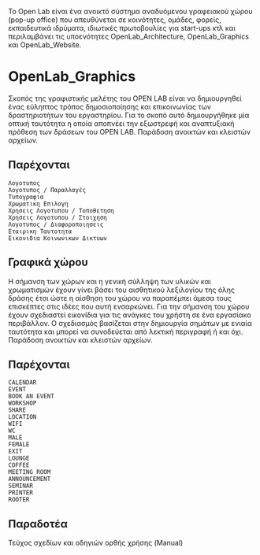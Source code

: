 Το Open Lab είναι ένα ανοικτό σύστημα αναδυόμενου γραφειακού χώρου (pop-up office) που απευθύνεται σε κοινότητες, ομάδες, φορείς, εκπαιδευτικά ιδρύματα, ιδιωτικές πρωτοβουλίες για start-ups κτλ και περιλαμβάνει τις υποενότητες OpenLab_Architecture, OpenLab_Graphics και OpenLab_Website. 

# OpenLab_Graphics

Σκοπός της γραφιστικής μελέτης του OPEN LAB είναι να δημιουργηθεί ένας εύληπτος τρόπος δημοσιοποίησης και επικοινωνίας των δραστηριοτήτων του εργαστηρίου. Για το σκοπό αυτό δημιουργήθηκε μία οπτική ταυτότητα η οποία αποπνέει την εξωστρεφή και αναπτυξιακή πρόθεση των δράσεων του OPEN LAB. Παράδοση ανοικτών και κλειστών αρχείων.

## Παρέχονται ##

    Λογοτυπος
    Λογοτυπος / Παραλλαγές
    Τυπογραφια
    Χρωματικη Επιλογη
    Χρησεις Λογοτυπου / Τοποθετηση
    Χρησεις Λογοτυπου / Στοιχηση
    Λογοτυπος / Διαφοροποιησεις
    Εταιρικη Ταυτοτητα
    Εικονιδια Κοινωνικων Δικτυων

## Γραφικά χώρου 


Η σήμανση των χώρων και η γενική σύλληψη των υλικών και χρωματισμών έχουν γίνει βάσει του αισθητικού λεξιλογίου της όλης δράσης έτσι ώστε η αίσθηση του χώρου να παραπέμπει άμεσα τους επισκέπτες στις ιδέες που αυτή ενσαρκώνει. Για την σήμανση του χώρου έχουν σχεδιαστεί εικονίδια για τις ανάγκες του χρήστη σε ένα εργασίακο περιβάλλον. Ο σχεδιασμός βασίζεται στην δημιουργία σημάτων με ενιαία ταυτότητα και μπορεί να συνοδεύεται από λεκτική περιγραφή ή και όχι. Παράδοση ανοικτών και κλειστών αρχείων.

## Παρέχονται  ##

    CALENDAR
    EVENT
    BOOK AN EVENT
    WORKSHOP
    SHARE
    LOCATION
    WIFI
    WC
    MALE
    FEMALE
    EXIT
    LOUNGE
    COFFEE
    MEETING ROOM
    ANNOUNCEMENT
    SEMINAR
    PRINTER
    ROOTER


## Παραδοτέα ##

Τεύχος σχεδίων και οδηγιών ορθής χρήσης (Manual)

